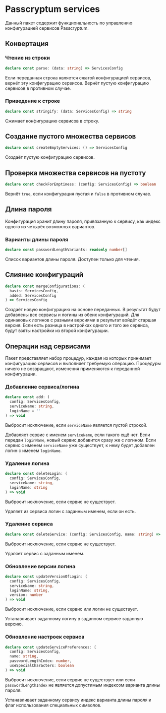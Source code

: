 # Passcryptum services

Данный пакет содержит функциональность по управлению конфигурацией сервисов
Passcryptum.

## Конвертация

### Чтение из строки

```typescript
declare const parse: (data: string) => ServicesConfig
```

Если переданная строка является сжатой конфигурацией сервисов, вернёт эту
конфигурацию сервисов. Вернёт пустую конфигурацию сервисов в противном случае.

### Приведение к строке

```typescript
declare const stringify: (data: ServicesConfig) => string
```

Сжимает конфигурацию сервисов в строку.

## Создание пустого множества сервисов

```typescript
declare const createEmptyServices: () => ServicesConfig
```

Создаёт пустую конфигурацию сервисов.

## Проверка множества сервисов на пустоту

```typescript
declare const checkForEmptiness: (config: ServicesConfig) => boolean
```

Вернёт `true`, если конфигурация пустая и `false` в противном случае.

## Длина пароля

Конфигурация хранит длину пароля, привязанную к сервису, как индекс одного из
четырёх возможных вариантов.

### Варианты длины пароля

```typescript
declare const passwordLengthVariants: readonly number[]
```

Список вариантов длины пароля. Доступен только для чтения.

## Слияние конфигураций

```typescript
declare const mergeConfigurations: (
  basis: ServicesConfig,
  added: ServicesConfig
) => ServicesConfig
```

Создаёт новую конфигурацию на основе переданных. В результат будут добавлены все
сервисы и логины из обеих конфигураций. Для одинаковых логинов с разными
версиями в результат войдёт старшая версия. Если есть разница в настройках
одного и того же сервиса, будут взяты настройки из второй конфигурации.

## Операции над сервисами

Пакет представляет набор процедур, каждая из которых принимает конфигурацию
сервисов и выполняет требуемую операцию. Процедуры ничего не возвращают,
изменения применяются к переданной конфигурации.

### Добавление сервиса/логина

```typescript
declare const add: (
  config: ServicesConfig,
  serviceName: string,
  loginName = ''
) => void
```

Выбросит исключение, если `serviceName` является пустой строкой.

Добавляет сервис с именем `serviceName`, если такого ещё нет. Если передан
`loginName`, новый сервис добавится сразу же с логином. Если сервис с именем
`serviceName` уже существует, к нему будет добавлен логин с именем `loginName`.

### Удаление логина

```typescript
declare const deleteLogin: (
  config: ServicesConfig,
  serviceName: string,
  loginName: string
) => void
```

Выбросит исключение, если сервис не существует.

Удаляет из сервиса логин с заданным именем, если он есть.

### Удаление сервиса

```typescript
declare const deleteService: (config: ServicesConfig, name: string) => void
```

Выбросит исключение, если сервис не существует.

Удаляет сервис с заданным именем.

### Обновление версии логина

```typescript
declare const updateVersionOfLogin: (
  config: ServicesConfig,
  serviceName: string,
  loginName: string,
  version: number
) => void
```

Выбросит исключение, если сервис или логин не существует.

Устанавливает заданному логину в заданном сервисе заданную версию.

### Обновление настроек сервиса

```typescript
declare const updateServicePreferences: (
  config: ServicesConfig,
  name: string,
  passwordLengthIndex: number,
  useSpecialCharacters: boolean
) => void
```

Выбросит исключение, если сервис не существует или если `passwordLengthIndex`
не является допустимым индексом варианта длины пароля.

Устанавливает заданному сервису индекс варианта длины пароля и флаг
использования специальных символов.
